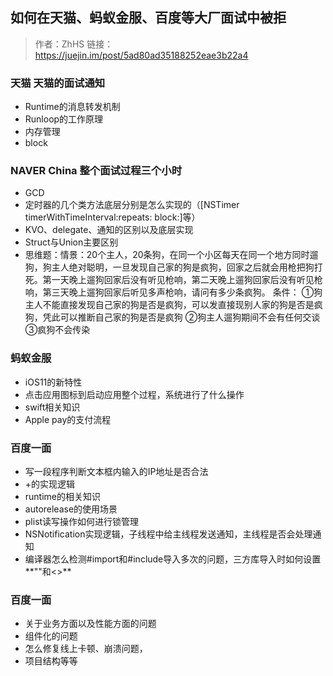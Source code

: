 ## 如何在天猫、蚂蚁金服、百度等大厂面试中被拒

> 作者：ZhHS
链接：https://juejin.im/post/5ad80ad35188252eae3b22a4


### 天猫 天猫的面试通知


* Runtime的消息转发机制
* Runloop的工作原理
* 内存管理
* block

### NAVER China 整个面试过程三个小时
* GCD
* 定时器的几个类方法底层分别是怎么实现的（[NSTimer timerWithTimeInterval:repeats: block:]等）
* KVO、delegate、通知的区别以及底层实现
* Struct与Union主要区别
* 思维题：情景：20个主人，20条狗，在同一个小区每天在同一个地方同时遛狗，狗主人绝对聪明，一旦发现自己家的狗是疯狗，回家之后就会用枪把狗打死。第一天晚上遛狗回家后没有听见枪响，第二天晚上遛狗回家后没有听见枪响，第三天晚上遛狗回家后听见多声枪响，请问有多少条疯狗。
条件：
	①狗主人不能直接发现自己家的狗是否是疯狗，可以发直接现别人家的狗是否是疯狗，凭此可以推断自己家的狗是否是疯狗
	②狗主人遛狗期间不会有任何交谈
	③疯狗不会传染

### 蚂蚁金服
* iOS11的新特性
* 点击应用图标到启动应用整个过程，系统进行了什么操作
* swift相关知识
* Apple pay的支付流程

### 百度一面

* 写一段程序判断文本框内输入的IP地址是否合法
* +的实现逻辑
* runtime的相关知识
* autorelease的使用场景
* plist读写操作如何进行锁管理
* NSNotification实现逻辑，子线程中给主线程发送通知，主线程是否会处理通知
* 编译器怎么检测#import和#include导入多次的问题，三方库导入时如何设置**""和<>**

### 百度一面
* 关于业务方面以及性能方面的问题
* 组件化的问题
* 怎么修复线上卡顿、崩溃问题，
* 项目结构等等



